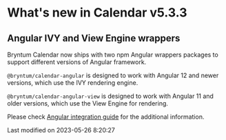 # What's new in Calendar v5.3.3

## Angular IVY and View Engine wrappers

Bryntum Calendar now ships with two npm Angular wrappers packages to support different versions of Angular framework.

`@bryntum/calendar-angular` is designed to work with Angular 12 and newer versions, which use the IVY rendering engine.

`@bryntum/calendar-angular-view` is designed to work with Angular 11 and older versions, which use the View Engine
for rendering.

Please check [Angular integration guide](#Calendar/guides/integration/angular/guide.md#ivy-and-view-engine-wrappers) for
the additional information.


<p class="last-modified">Last modified on 2023-05-26 8:20:27</p>